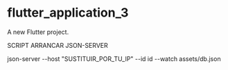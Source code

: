 # flutter_application_3

A new Flutter project.

SCRIPT ARRANCAR JSON-SERVER

json-server --host "SUSTITUIR_POR_TU_IP" --id id --watch assets/db.json
